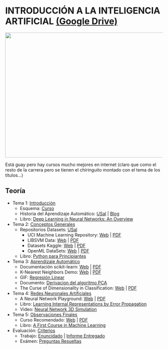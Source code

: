 # INTRODUCCIÓN A LA INTELIGENCIA ARTIFICIAL [(Google Drive)](https://drive.google.com/drive/u/0/folders/11oatPhRQAqZnc73HO7VKpOREyLKnnZzj)

<p align="center">
  <img src="https://github.com/su1c1d3jerk/ingenieria-informatica-usal/blob/master/02-SEGUNDO/INTRODUCCI%C3%93N%20A%20LA%20INTELIGENCIA%20ARTIFICIAL/img.jpg" width="700" height="400"/>
</p>

Está guay pero hay cursos mucho mejores en internet (claro que como el resto de la carrera pero se tienen el chiringuito montado con el tema de los títulos...)

## Teoría
  - Tema 1: [Introducción](https://drive.google.com/file/d/16scL7P1eleC4SKlmU68805jTq2Ly9W1w/view)
    - Esquema: [Curso](https://drive.google.com/file/d/1sz4OCcfn8Pp6geMdMuWXxgznZnizhUe8/view)
    - Historia del Aprendizaje Automático: [USal](https://drive.google.com/file/d/1ovszPydcMcdjSKomMjSvTLIKLAgopF3J/view) | [Blog](https://drive.google.com/file/d/1zyZ6jd5a8Ck9zqwd0IvdCzHS29pskC86/view)
    - Libro: [Deep Learning in Neural Networks: An Overview](https://drive.google.com/file/d/1aWOv83sKKY2909g189ZpIhSbtpNM3IUD/view)
  - Tema 2: [Conceptos Generales](https://drive.google.com/file/d/1_UtBizYXgNoe56WD93zeJ6fW2ZK0UMlC/view)
    - Repositorios Datasets: [USal](https://drive.google.com/file/d/1WdQq8UppUhQA4W7T_RztbCtkgsFgH-Hm/view)
      - UCI Machine Learning Repository: [Web](https://archive.ics.uci.edu/ml/index.php) | [PDF](https://drive.google.com/file/d/1ohGzxcWujwJrdEIPV0-1RVOP5XVgnSMK/view)
      - LIBSVM Data: [Web](https://www.csie.ntu.edu.tw/~cjlin/libsvmtools/datasets/) | [PDF](https://drive.google.com/file/d/1BmYSlnjJTQ7iJ65goEfF-QRZQzuLVJwz/view)
      - Datasets Kaggle: [Web](https://www.kaggle.com/datasets) | [PDF](https://drive.google.com/file/d/16kOVte7YYugjrzLHBqt-OWHzMnNb7H_C/view)
      - OpenML DataSets: [Web](https://www.openml.org/search?type=data) | [PDF](https://drive.google.com/file/d/1aazmTHCZmk3Xoo14whl5p8ZDYJwjVm74/view)
    - Libro: [Python para Principiantes](https://drive.google.com/file/d/1qoeos6_DdW5x2TmCchwmeNMc-54UM9AH/view)
  - Tema 3: [Aprendizaje Automático](https://drive.google.com/file/d/1PsAaXwn9oQa4uzvdrQqOTQMo7cUZ_dR-/view)
    - Documentación scikit-learn: [Web](https://scikit-learn.org/stable/documentation.html) | [PDF](https://drive.google.com/file/d/1uOuIjWaGzY7eJTyx6EhA0Qr85p7nxGtI/view)
    - K-Nearest Neighbors Demo: [Web](http://vision.stanford.edu/teaching/cs231n-demos/knn/) | [PDF](https://drive.google.com/file/d/1TOWx_VTv4Dl4h78BzWrbw0fm8rcyXtwx/view)
    - GIF: [Regresión Linear](https://drive.google.com/file/d/1LYEEkx7CuCddkdIJyv0DBwdftE8kOJUu/view)
    - Documento: [Derivacion del algoritmo PCA](https://drive.google.com/file/d/12doJedT_zLsR4WTvROLS1UfcEiycXank/view)
    - The Curse of Dimensionality in Classification: [Web](http://www.visiondummy.com/2014/04/curse-dimensionality-affect-classification/) | [PDF](https://drive.google.com/file/d/157FM1mZWfhKH79LnnuPnmtd9aQ9KzyTM/view)
  - Tema 4: [Redes Neuronales Artificiales](https://drive.google.com/file/d/19-cSl8vSV3s4YFvsrsLrq3ZDQGxcyTrs/view)
      - A Neural Network Playground: [Web](https://playground.tensorflow.org/) | [PDF](https://drive.google.com/file/d/1qoeos6_DdW5x2TmCchwmeNMc-54UM9AH/view)
    - Libro: [Learning Internal Representations by Error Propagation](https://drive.google.com/file/d/1GTtJBnRkHNoekHbNlv7CdpbisBRUZlrx/view)
    - Video: [Neural Network 3D Simulation](https://drive.google.com/file/d/1GTtJBnRkHNoekHbNlv7CdpbisBRUZlrx/view)
  - Tema 5: [Observaciones Finales](https://drive.google.com/file/d/15a_A1STNWdvnWIVmoA4hV_Ki4UyxwmP-/view)
    - Curso Recomendado: [Web](https://www.coursera.org/learn/machine-learning) | [PDF](https://drive.google.com/file/d/143nnVrEFxNn59NjpecFBB8MEisNRZK1A/view)
    - Libro: [A First Course in Machine Learning](https://drive.google.com/file/d/1tSFUcUJDaaP3d99veGs7eNCmMyxdzn7Y/view)
  - Evaluación: [Criterios](https://drive.google.com/file/d/1o2BByrQ5ejGYN88-ttVqKFU5gIn-Qb7F/view)
    - Trabajo: [Enuncidado](https://drive.google.com/file/d/1wwkSo4UxAi6mt_X1t3nNNlvPiMpajTBy/view) | [Informe Entregado](https://drive.google.com/file/d/1weWAK9NgpnY1xCXpkYMc37q4MizzVbT3/view)
    - Exámen: [Preguntas Resueltas](https://drive.google.com/file/d/1hfs0jpnUHC66TKIlsVRWzRLfnRfBhr8Y/view)
  
  
  
